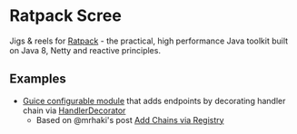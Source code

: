 # Ratpack Scree

Jigs & reels for [Ratpack](http://ratpack.io) - the practical, high performance Java toolkit built on Java 8, Netty and reactive principles.

## Examples

 * [Guice configurable module]('src/test/groovy/com/energizedwork/ratpack/PingModuleSpec.groovy') that adds endpoints by decorating handler chain via [HandlerDecorator](https://ratpack.io/manual/current/api/ratpack/handling/HandlerDecorator.html)
     * Based on @mrhaki's post [Add Chains via Registry](http://mrhaki.blogspot.co.uk/2016/01/ratpacked-add-chains-via-registry.html)
